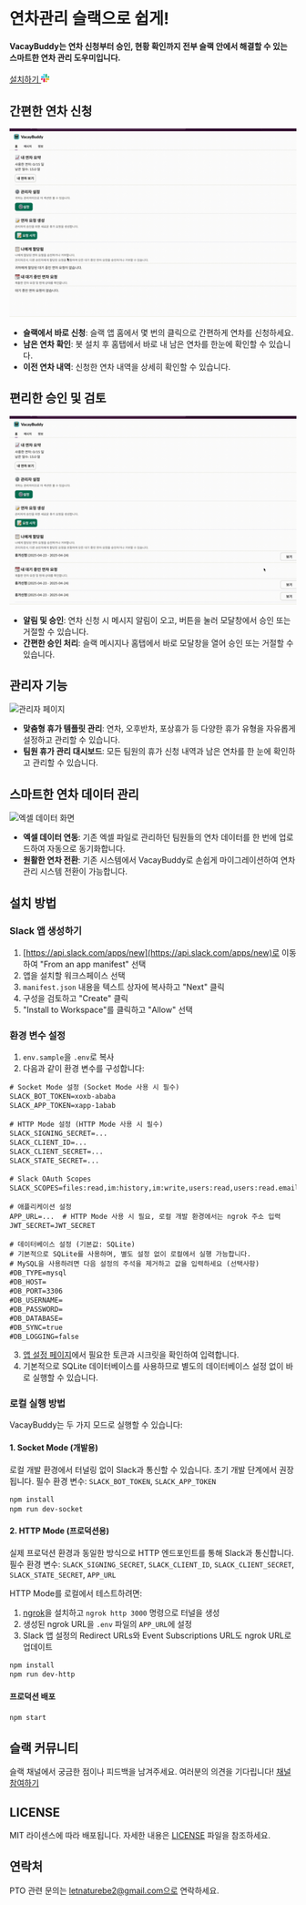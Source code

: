 # 연차관리 슬랙으로 쉽게!

####  VacayBuddy는 연차 신청부터 승인, 현황 확인까지 전부 슬랙 안에서 해결할 수 있는 스마트한 연차 관리 도우미입니다.<a href="https://vacaybuddy-server-1080165942907.asia-northeast3.run.app//slack/install">

<div> 
설치하기 
<a href="https://vacaybuddy-server-1080165942907.asia-northeast3.run.app//slack/install">
<img src="assets/logo/slack_icon.png" alt="Slack logo" width="15">
</a>
</div>

## 간편한 연차 신청

<img src="./assets/gifs/pto-request.gif" alt="PTO 요청 화면">

- **슬랙에서 바로 신청**: 슬랙 앱 홈에서 몇 번의 클릭으로 간편하게 연차를 신청하세요.
- **남은 연차 확인**: 봇 설치 후 홈탭에서 바로 내 남은 연차를 한눈에 확인할 수 있습니다.
- **이전 연차 내역**: 신청한 연차 내역을 상세히 확인할 수 있습니다.

## 편리한 승인 및 검토

<img src="./assets/gifs/pto-approve.gif" alt="PTO 검토 화면">

- **알림 및 승인**: 연차 신청 시 메시지 알림이 오고, 버튼을 눌러 모달창에서 승인 또는 거절할 수 있습니다.
- **간편한 승인 처리**: 슬랙 메시지나 홈탭에서 바로 모달창을 열어 승인 또는 거절할 수 있습니다.

## 관리자 기능

<img src="./assets/gifs/admin.gif" alt="관리자 페이지">

- **맞춤형 휴가 템플릿 관리**: 연차, 오후반차, 포상휴가 등 다양한 휴가 유형을 자유롭게 설정하고 관리할 수 있습니다.
- **팀원 휴가 관리 대시보드**: 모든 팀원의 휴가 신청 내역과 남은 연차를 한 눈에 확인하고 관리할 수 있습니다.

## 스마트한 연차 데이터 관리

<img src="./assets/gifs/user-excel-upload.gif" alt="엑셀 데이터 화면">

- **엑셀 데이터 연동**: 기존 엑셀 파일로 관리하던 팀원들의 연차 데이터를 한 번에 업로드하여 자동으로 동기화합니다.
- **원활한 연차 전환**: 기존 시스템에서 VacayBuddy로 손쉽게 마이그레이션하여 연차 관리 시스템 전환이 가능합니다.


## 설치 방법

### Slack 앱 생성하기

1. [https://api.slack.com/apps/new](https://api.slack.com/apps/new)로 이동하여 "From an app manifest" 선택
2. 앱을 설치할 워크스페이스 선택
3. `manifest.json` 내용을 텍스트 상자에 복사하고 "Next" 클릭
4. 구성을 검토하고 "Create" 클릭
5. "Install to Workspace"를 클릭하고 "Allow" 선택

### 환경 변수 설정

1. `env.sample`을 `.env`로 복사
2. 다음과 같이 환경 변수를 구성합니다:

```
# Socket Mode 설정 (Socket Mode 사용 시 필수)
SLACK_BOT_TOKEN=xoxb-ababa
SLACK_APP_TOKEN=xapp-1abab

# HTTP Mode 설정 (HTTP Mode 사용 시 필수)
SLACK_SIGNING_SECRET=...
SLACK_CLIENT_ID=...
SLACK_CLIENT_SECRET=...
SLACK_STATE_SECRET=...

# Slack OAuth Scopes
SLACK_SCOPES=files:read,im:history,im:write,users:read,users:read.email,chat:write,chat:write.public,channels:read

# 애플리케이션 설정
APP_URL=...  # HTTP Mode 사용 시 필요, 로컬 개발 환경에서는 ngrok 주소 입력
JWT_SECRET=JWT_SECRET

# 데이터베이스 설정 (기본값: SQLite)
# 기본적으로 SQLite를 사용하며, 별도 설정 없이 로컬에서 실행 가능합니다.
# MySQL을 사용하려면 다음 설정의 주석을 제거하고 값을 입력하세요 (선택사항)
#DB_TYPE=mysql
#DB_HOST=
#DB_PORT=3306
#DB_USERNAME=
#DB_PASSWORD=
#DB_DATABASE=
#DB_SYNC=true
#DB_LOGGING=false
```

3. [앱 설정 페이지](https://api.slack.com/apps)에서 필요한 토큰과 시크릿을 확인하여 입력합니다.
4. 기본적으로 SQLite 데이터베이스를 사용하므로 별도의 데이터베이스 설정 없이 바로 실행할 수 있습니다.

### 로컬 실행 방법

VacayBuddy는 두 가지 모드로 실행할 수 있습니다:

#### 1. Socket Mode (개발용)
로컬 개발 환경에서 터널링 없이 Slack과 통신할 수 있습니다. 초기 개발 단계에서 권장됩니다.
필수 환경 변수: `SLACK_BOT_TOKEN`, `SLACK_APP_TOKEN`

```bash
npm install
npm run dev-socket
```

#### 2. HTTP Mode (프로덕션용)
실제 프로덕션 환경과 동일한 방식으로 HTTP 엔드포인트를 통해 Slack과 통신합니다.
필수 환경 변수: `SLACK_SIGNING_SECRET`, `SLACK_CLIENT_ID`, `SLACK_CLIENT_SECRET`, `SLACK_STATE_SECRET`, `APP_URL`

HTTP Mode를 로컬에서 테스트하려면:
1. [ngrok](https://ngrok.com/)을 설치하고 `ngrok http 3000` 명령으로 터널을 생성
2. 생성된 ngrok URL을 `.env` 파일의 `APP_URL`에 설정
3. Slack 앱 설정의 Redirect URLs와 Event Subscriptions URL도 ngrok URL로 업데이트

```bash
npm install
npm run dev-http
```

#### 프로덕션 배포
```bash
npm start
```

## 슬랙 커뮤니티
슬랙 채널에서 궁금한 점이나 피드백을 남겨주세요. 여러분의 의견을 기다립니다!
[채널 참여하기](https://join.slack.com/t/vacay-buddy/shared_invite/zt-328y00o5z-HoneR_Gl4iNlg9sNMMgrNg)

## LICENSE
MIT 라이센스에 따라 배포됩니다. 자세한 내용은 [LICENSE](LICENSE) 파일을 참조하세요.

## 연락처
PTO 관련 문의는 letnaturebe2@gmail.com으로 연락하세요.